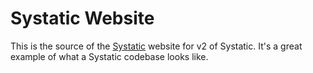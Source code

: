 # Systatic Website

This is the source of the [Systatic](https://github.com/damcclean/Systatic) website for v2 of Systatic. It's a great example of what a Systatic codebase looks like.